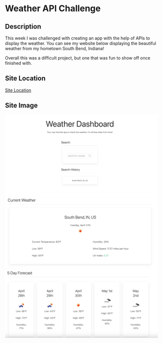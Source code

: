 # Weather API Challenge 

## Description 

This week I was challenged with creating an app with the help of APIs to display the weather. You can see my website below displaying the beautiful weather from my hometown South Bend, Indiana! 

Overall this was a difficult project, but one that was fun to show off once finished with. 

## Site Location

[Site Location](https://abbycav7.github.io/Weather-API-Challenge/)

## Site Image
![Site Image](./assets/css/images/screenshot-1.png)
![Site Image](./assets/css/images/screenshot-2.png)
![Site Image](./assets/css/images/screenshot-3.png)